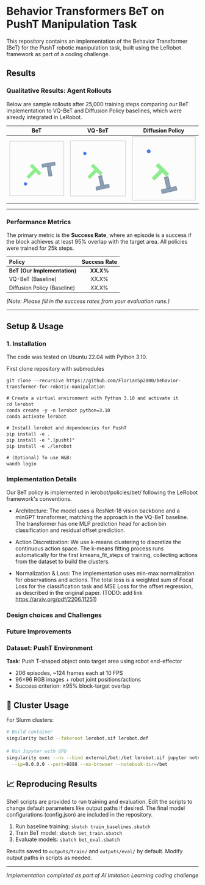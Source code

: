 # Behavior Transformers BeT on PushT Manipulation Task

This repository contains an implementation of the Behavior Transformer (BeT) for the PushT robotic manipulation task, built using the LeRobot framework as part of a coding challenge.

## Results

### Qualitative Results: Agent Rollouts
Below are sample rollouts after 25,000 training steps comparing our BeT implementation to VQ-BeT and Diffusion Policy baselines, which were already integrated in LeRobot.

| BeT | VQ-BeT | Diffusion Policy |
|:---:|:---:|:---:|
| ![BeT Rollout](./media/eval_bet.gif) | ![VQ-BeT Rollout](./media/eval_vqbet.gif) | ![Diffusion Policy Rollout](./media/eval_diffusion.gif) |

---

### Performance Metrics
The primary metric is the **Success Rate**, where an episode is a success if the block achieves at least 95% overlap with the target area. All policies were trained for 25k steps.

| Policy | Success Rate |
| :--- | :---: |
| **BeT (Our Implementation)** | **XX.X%** |
| VQ-BeT (Baseline) | XX.X% |
| Diffusion Policy (Baseline)| XX.X% |

*(Note: Please fill in the success rates from your evaluation runs.)*

---

## Setup & Usage

### 1. Installation
The code was tested on Ubuntu 22.04 with Python 3.10.

First clone repository with submodules

```
git clone --recursive https://github.com/FlorianSp2000/behavior-transformer-for-robotic-manipulation
```

```
# Create a virtual environment with Python 3.10 and activate it
cd lerobot
conda create -y -n lerobot python=3.10
conda activate lerobot
```

```
# Install lerobot and dependencies for PushT
pip install -e .
pip install -e ".[pusht]"
pip install -e ./lerobot
```

```
# (Optional) To use W&B:
wandb login
```

### Implementation Details
Our BeT policy is implemented in lerobot/policies/bet/ following the LeRobot framework's conventions.

- Architecture: The model uses a ResNet-18 vision backbone and a minGPT transformer, matching the approach in the VQ-BeT baseline. The transformer has one MLP prediction head for action bin classification and residual offset prediction.

- Action Discretization: We use k-means clustering to discretize the continuous action space. The k-means fitting process runs automatically for the first kmeans_fit_steps of training, collecting actions from the dataset to build the clusters.

- Normalization & Loss: The implementation uses min-max normalization for observations and actions. The total loss is a weighted sum of Focal Loss for the classification task and MSE Loss for the offset regression, as described in the original paper. (TODO: add link https://arxiv.org/pdf/2206.11251)


### Design choices and Challenges 


### Future Improvements


### Dataset: PushT Environment

**Task**: Push T-shaped object onto target area using robot end-effector
- 206 episodes, ~124 frames each at 10 FPS
- 96×96 RGB images + robot joint positions/actions
- Success criterion: ≥95% block-target overlap

 
## 🐳 Cluster Usage

For Slurm clusters:
```bash
# Build container
singularity build --fakeroot lerobot.sif lerobot.def

# Run Jupyter with GPU
singularity exec --nv --bind external/bet:/bet lerobot.sif jupyter notebook \
  --ip=0.0.0.0 --port=8888 --no-browser --notebook-dir=/bet
```

## 📈 Reproducing Results
Shell scripts are provided to run training and evaluation. Edit the scripts to change default parameters like output paths if desired. The final model configurations (config.json) are included in the repository.

1. Run baseline training: `sbatch train_baselines.sbatch`
2. Train BeT model: `sbatch bet_train.sbatch` 
3. Evaluate models: `sbatch bet_eval.sbatch`

Results saved to `outputs/train/` and `outputs/eval/` by default. Modify output paths in scripts as needed.

---

*Implementation completed as part of AI Imitation Learning coding challenge*